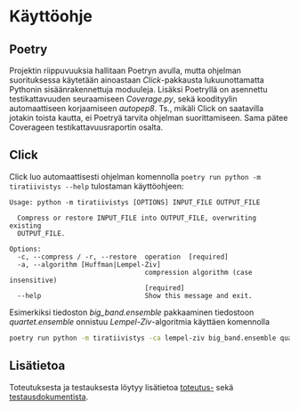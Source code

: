 # Käyttöohje

## Poetry

Projektin riippuvuuksia hallitaan Poetryn avulla, mutta ohjelman suorituksessa käytetään ainoastaan _Click_-pakkausta lukuunottamatta Pythonin sisäänrakennettuja moduuleja. Lisäksi Poetryllä on asennettu testikattavuuden seuraamiseen _Coverage.py_, sekä koodityylin automaattiseen korjaamiseen _autopep8_. Ts., mikäli Click on saatavilla jotakin toista kautta, ei Poetryä tarvita ohjelman suorittamiseen. Sama pätee Coverageen testikattavuusraportin osalta.


## Click

Click luo automaattisesti ohjelman komennolla `poetry run python -m tiratiivistys --help` tulostaman käyttöohjeen:

```text
Usage: python -m tiratiivistys [OPTIONS] INPUT_FILE OUTPUT_FILE

  Compress or restore INPUT_FILE into OUTPUT_FILE, overwriting existing
  OUTPUT_FILE.

Options:
  -c, --compress / -r, --restore  operation  [required]
  -a, --algorithm [Huffman|Lempel-Ziv]
                                  compression algorithm (case insensitive)
                                  [required]
  --help                          Show this message and exit.
```

Esimerkiksi tiedoston _big\_band.ensemble_ pakkaaminen tiedostoon _quartet.ensemble_ onnistuu _Lempel-Ziv_-algoritmia käyttäen komennolla

```bash
poetry run python -m tiratiivistys -ca lempel-ziv big_band.ensemble quartet.ensemble
```


## Lisätietoa

Toteutuksesta ja testauksesta löytyy lisätietoa [toteutus-](toteutusdokumentti.md) sekä [testausdokumentista](testausdokumentti.md).
